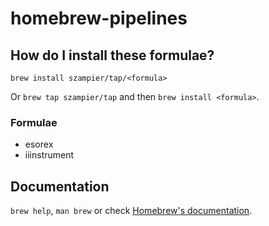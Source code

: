 # homebrew-pipelines

## How do I install these formulae?

`brew install szampier/tap/<formula>`

Or `brew tap szampier/tap` and then `brew install <formula>`.

### Formulae
* esorex
* iiinstrument

## Documentation

`brew help`, `man brew` or check [Homebrew's documentation](https://docs.brew.sh).

